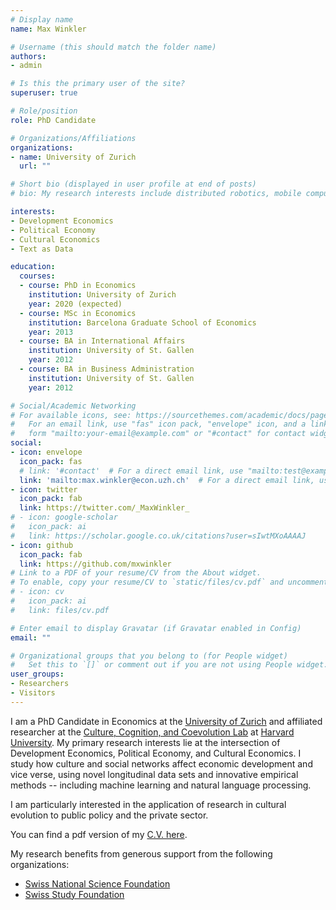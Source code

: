 ```yaml
---
# Display name
name: Max Winkler

# Username (this should match the folder name)
authors:
- admin

# Is this the primary user of the site?
superuser: true

# Role/position
role: PhD Candidate

# Organizations/Affiliations
organizations:
- name: University of Zurich
  url: ""

# Short bio (displayed in user profile at end of posts)
# bio: My research interests include distributed robotics, mobile computing and programmable matter.

interests:
- Development Economics
- Political Economy
- Cultural Economics
- Text as Data

education:
  courses:
  - course: PhD in Economics
    institution: University of Zurich
    year: 2020 (expected)
  - course: MSc in Economics
    institution: Barcelona Graduate School of Economics
    year: 2013
  - course: BA in International Affairs
    institution: University of St. Gallen
    year: 2012
  - course: BA in Business Administration
    institution: University of St. Gallen
    year: 2012

# Social/Academic Networking
# For available icons, see: https://sourcethemes.com/academic/docs/page-builder/#icons
#   For an email link, use "fas" icon pack, "envelope" icon, and a link in the
#   form "mailto:your-email@example.com" or "#contact" for contact widget.
social:
- icon: envelope
  icon_pack: fas
  # link: '#contact'  # For a direct email link, use "mailto:test@example.org".
  link: 'mailto:max.winkler@econ.uzh.ch'  # For a direct email link, use "mailto:test@example.org".
- icon: twitter
  icon_pack: fab
  link: https://twitter.com/_MaxWinkler_
# - icon: google-scholar
#   icon_pack: ai
#   link: https://scholar.google.co.uk/citations?user=sIwtMXoAAAAJ
- icon: github
  icon_pack: fab
  link: https://github.com/mxwinkler
# Link to a PDF of your resume/CV from the About widget.
# To enable, copy your resume/CV to `static/files/cv.pdf` and uncomment the lines below.
# - icon: cv
#   icon_pack: ai
#   link: files/cv.pdf

# Enter email to display Gravatar (if Gravatar enabled in Config)
email: ""

# Organizational groups that you belong to (for People widget)
#   Set this to `[]` or comment out if you are not using People widget.
user_groups:
- Researchers
- Visitors
---
```


I am a PhD Candidate in Economics at the [University of Zurich](https://www.econ.uzh.ch/en.html) and affiliated researcher at the [Culture, Cognition, and Coevolution Lab](https://coevolution.fas.harvard.edu/) at [Harvard University](https://coevolution.fas.harvard.edu/). My primary research interests lie at the intersection of Development Economics, Political Economy, and Cultural Economics. I study how culture and social networks affect economic development and vice verse, using novel longitudinal data sets and innovative empirical methods -- including machine learning and natural language processing.

I am particularly interested in the application of research in cultural evolution to public policy and the private sector.

You can find a pdf version of my [C.V. here](static/files/cv.pdf).

<!-- References:

* [Alberto Alesina](aalesina@harvard.edu)
* [Joseph Henrich](henrich@fas.harvard.edu)
* [Nathan Nunn](nnunn@fas.harvard.edu)
* [Joachim Voth](voth@econ.uzh.ch)
* [David Yanagizawa-Drott](david.yanagizawa-drott@econ.uzh.ch) -->

My research benefits from generous support from the following organizations:

* [Swiss National Science Foundation](http://www.snf.ch/)
* [Swiss Study Foundation](https://www.studyfoundation.ch/)
